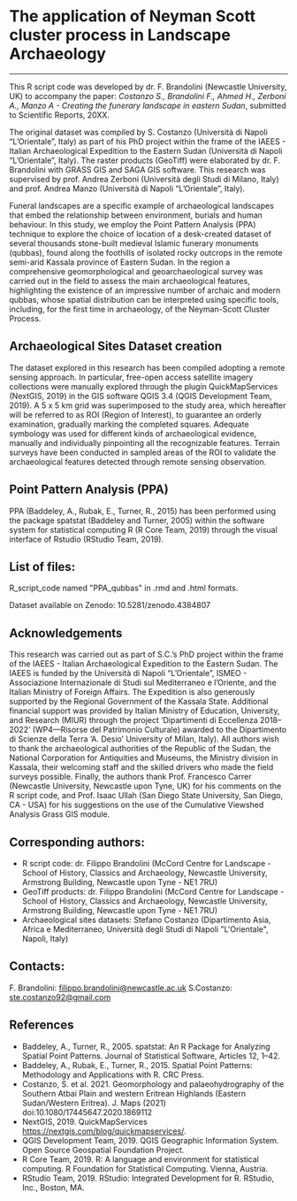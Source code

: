 # The application of Neyman Scott cluster process in Landscape Archaeology
---
This R script code was developed by dr. F. Brandolini (Newcastle University, UK) to accompany the paper: *Costanzo S., Brandolini F., Ahmed H., Zerboni A., Manzo A - Creating the funerary landscape in eastern Sudan*, submitted to Scientific Reports, 20XX.

The original dataset was compiled by S. Costanzo (Università di Napoli “L’Orientale”, Italy) as part of his PhD project within the frame of the IAEES - Italian Archaeological Expedition to the Eastern Sudan (Università di Napoli “L’Orientale”, Italy). The raster products (GeoTiff) were elaborated by dr. F. Brandolini with GRASS GIS and SAGA GIS software. This research was supervised by prof. Andrea Zerboni (Università degli Studi di Milano, Italy) and prof. Andrea Manzo (Università di Napoli “L’Orientale”, Italy).

Funeral landscapes are a specific example of archaeological landscapes that embed the relationship between environment, burials and human behaviour. In this study, we employ the 
Point Pattern Analysis (PPA) technique to explore the choice of location of a desk-created dataset of several thousands stone-built medieval Islamic funerary monuments (qubbas), 
found along the foothills of isolated rocky outcrops in the remote semi-arid Kassala province of Eastern Sudan. In the region a comprehensive geomorphological and geoarchaeological survey was carried out in the field to assess the main archaeological features, highlighting the existence of an impressive number of archaic and modern qubbas, whose spatial distribution can be interpreted using specific tools, including, for the first time in archaeology, of the Neyman-Scott Cluster Process.

## Archaeological Sites Dataset creation

The dataset explored in this research has been compiled adopting a remote sensing approach. In particular, free-open access satellite imagery collections were manually explored through the plugin QuickMapServices (NextGIS, 2019) in the GIS software QGIS 3.4 (QGIS Development Team, 2019). A 5 x 5 km grid was superimposed to the study area, which hereafter will be referred to as ROI (Region of Interest), to guarantee an orderly examination, gradually marking the completed squares. Adequate symbology was used for different kinds of archaeological evidence, manually and individually pinpointing all the recognizable features. Terrain surveys have been conducted in sampled areas of the ROI to validate the archaeological features detected through remote sensing observation.

## Point Pattern Analysis (PPA)

PPA (Baddeley, A., Rubak, E., Turner, R., 2015) has been performed using the package spatstat (Baddeley and Turner, 2005) within the software system 
for statistical computing R (R Core Team, 2019) through the visual interface of Rstudio (RStudio Team, 2019).


## List of files: 
R_script_code named "PPA_qubbas" in .rmd and .html formats.

Dataset available on Zenodo: 10.5281/zenodo.4384807

## Acknowledgements
This research was carried out as part of S.C.’s PhD project within the frame of the IAEES - Italian Archaeological Expedition to the Eastern Sudan. The IAEES is funded by the Università di Napoli “L’Orientale”, ISMEO - Associazione Internazionale di Studi sul Mediterraneo e l’Oriente, and the Italian Ministry of Foreign Affairs. The Expedition is also generously supported by the Regional Government of the Kassala State. Additional financial support was provided by Italian Ministry of Education, University, and Research (MIUR) through the project ‘Dipartimenti di Eccellenza 2018–2022’ (WP4—Risorse del Patrimonio Culturale) awarded to the Dipartimento di Scienze della Terra ‘A. Desio’ University of Milan, Italy). All authors wish to thank the archaeological authorities of the Republic of the Sudan, the National Corporation for Antiquities and Museums, the Ministry division in Kassala, their welcoming staff and the skilled drivers who made the field surveys possible.  Finally, the authors thank Prof. Francesco Carrer (Newcastle University, Newcastle upon Tyne, UK) for his comments on the R script code, and Prof. Isaac Ullah (San Diego State University, San Diego, CA - USA) for his suggestions on the use of the Cumulative Viewshed Analysis Grass GIS module.

## Corresponding authors:
- R script code: dr. Filippo Brandolini (McCord Centre for Landscape - School of History, Classics and Archaeology, Newcastle University, Armstrong Building, Newcastle upon Tyne - NE1 7RU)
- GeoTiff products: dr. Filippo Brandolini (McCord Centre for Landscape - School of History, Classics and Archaeology, Newcastle University, Armstrong Building, Newcastle upon Tyne - NE1 7RU)
- Archaeological sites datasets: Stefano Costanzo (Dipartimento Asia, Africa e Mediterraneo, Università degli Studi di Napoli "L'Orientale", Napoli, Italy)

## Contacts:
F. Brandolini: filippo.brandolini@newcastle.ac.uk
S.Costanzo: ste.costanzo92@gmail.com

## References

- Baddeley, A., Turner, R., 2005. spatstat: An R Package for Analyzing Spatial Point Patterns. Journal of Statistical Software, Articles 12, 1–42.
- Baddeley, A., Rubak, E., Turner, R., 2015. Spatial Point Patterns: Methodology and Applications with R. CRC Press.
- Costanzo, S. et al. 2021. Geomorphology and palaeohydrography of the Southern Atbai Plain and western Eritrean Highlands (Eastern Sudan/Western Eritrea). J. Maps (2021)                      doi:10.1080/17445647.2020.1869112
- NextGIS, 2019. QuickMapServices https://nextgis.com/blog/quickmapservices/.
- QGIS Development Team, 2019. QGIS Geographic Information System. Open Source Geospatial Foundation Project.
- R Core Team, 2019. R: A language and environment for statistical computing. R Foundation for Statistical Computing. Vienna, Austria.
- RStudio Team, 2019. RStudio: Integrated Development for R. RStudio, Inc., Boston, MA.
